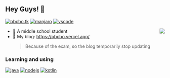 ## Hey Guys! 👋

[![obcbo.tk](https://img.shields.io/badge/BLOG-ObcbOの窝-blue?style=flat-square&logo=hexo)](https://obcbo.vercel.app/)
[![manjaro](https://img.shields.io/badge/OS-Manjaro-succeed.svg?style=flat-square&logo=manjaro)](https://manjaro.org/)
[![vscode](https://img.shields.io/badge/IDE-Visual%20Studio%20Code-blue?style=flat-square&logo=visual-studio-code&logoColor=ffffff)](https://code.visualstudio.com/)

<img src="https://github-readme-stats.vercel.app/api?username=ObcbO&show_icons=true&count_private=true&hide=prs&theme=default_repocard" align="right" />

- 🎈 A middle school student
- 🌱 My blog: <https://obcbo.vercel.app/>
  > Because of the exam, so the blog temporarily stop updating

### Learning and using

[![java](https://img.shields.io/badge/-Java-007396?style=flat-square&logo=java&logoColor=ffffff)](https://java.com/)
[![nodejs](https://img.shields.io/badge/-Node.js-43853d?style=flat-square&logo=node.js&logoColor=ffffff)](https://nodejs.org/)
[![kotlin](https://img.shields.io/badge/-Kotlin-blue?style=flat-square&logo=kotlin&color=a82daa)](https://kotlinlang.org/)
